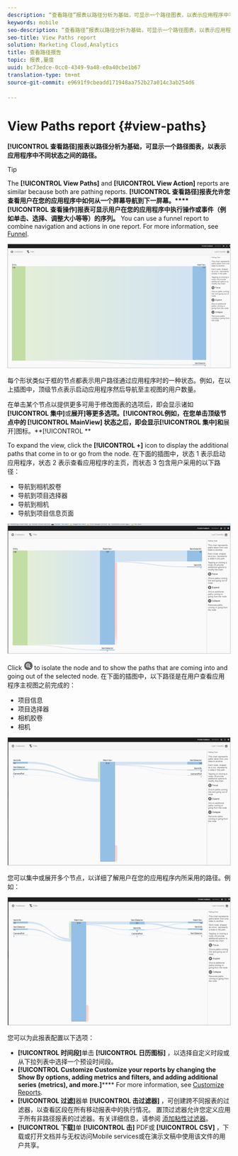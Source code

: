 ```yaml
---
description: “查看路径”报表以路径分析为基础，可显示一个路径图表，以表示应用程序中不同状态之间的路径。
keywords: mobile
seo-description: “查看路径”报表以路径分析为基础，可显示一个路径图表，以表示应用程序中不同状态之间的路径。
seo-title: View Paths report
solution: Marketing Cloud,Analytics
title: 查看路径报告
topic: 报表,量度
uuid: bc73edce-0cc0-4349-9a48-e0a40cbe1b67
translation-type: tm+mt
source-git-commit: e9691f9cbeadd171948aa752b27a014c3ab254d6

---
```



# View Paths report {#view-paths}

**[!UICONTROL 查看路径]报表以路径分析为基础，可显示一个路径图表，以表示应用程序中不同状态之间的路径。**

>[!TIP]
>
>The **[!UICONTROL View Paths]** and **[!UICONTROL View Action]** reports are similar because both are pathing reports. **[!UICONTROL 查看路径]报表允许您查看用户在您的应用程序中如何从一个屏幕导航到下一屏幕。****[!UICONTROL 查看操作]报表可显示用户在您的应用程序中执行操作或事件（例如单击、选择、调整大小等等）的序列。** You can use a funnel report to combine navigation and actions in one report. For more information, see [Funnel](/help/using/usage/reports-funnel.md).

![view paths](assets/view_paths.png)

每个形状类似于框的节点都表示用户路径通过应用程序时的一种状态。例如，在以上插图中，顶级节点表示启动应用程序然后导航至主视图的用户数量。

在单击某个节点以提供更多可用于修改图表的选项后，即会显示诸如&#x200B;**[!UICONTROL 集中]**&#x200B;或&#x200B;**展开]等更多选项。[!UICONTROL **&#x200B;例如，在您单击顶级节点中的 **[!UICONTROL MainView]** 状态之后，即会显示&#x200B;**[!UICONTROL 集中]和**&#x200B;展开]图标。**[!UICONTROL **

To expand the view, click the **[!UICONTROL +]** icon to display the additional paths that come in to or go from the node. 在下面的插图中，状态 1 表示启动应用程序，状态 2 表示查看应用程序的主页，而状态 3 包含用户采用的以下路径：

* 导航到相机胶卷
* 导航到项目选择器
* 导航到相机
* 导航到项目信息页面

![](assets/view_paths_expand.png)

Click ![focus icon](assets/icon_focus.png) to isolate the node and to show the paths that are coming into and going out of the selected node. 在下面的插图中，以下路径是在用户查看应用程序主视图之前完成的：

* 项目信息
* 项目选择器
* 相机胶卷
* 相机

![view path focus](assets/view_paths_focus.png)

您可以集中或展开多个节点，以详细了解用户在您的应用程序内所采用的路径。例如：

![查看路径多个](assets/view_paths_mult.png)

您可以为此报表配置以下选项：

* **[!UICONTROL 时间段]**&#x200B;单击 **[!UICONTROL 日历图标]** ，以选择自定义时段或从下拉列表中选择一个预设时间段。
* **[!UICONTROL Customize
Customize your reports by changing the Show By options, adding metrics and filters, and adding additional series (metrics), and more.]****** For more information, see [Customize Reports](/help/using/usage/reports-customize/reports-customize.md).
* **[!UICONTROL 过滤]**&#x200B;器单 **[!UICONTROL 击过滤器]** ，可创建跨不同报表的过滤器，以查看区段在所有移动报表中的执行情况。 置顶过滤器允许您定义应用于所有非路径报表的过滤器。有关详细信息，请参阅 [添加粘性过滤器](/help/using/usage/reports-customize/t-sticky-filter.md)。
* **[!UICONTROL 下载]**&#x200B;单 **[!UICONTROL 击]** PDF或 **[!UICONTROL CSV]** ，下载或打开文档并与无权访问Mobile services或在演示文稿中使用该文件的用户共享。